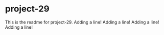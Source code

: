 # project-29

This is the readme for project-29.
Adding a line!
Adding a line!
Adding a line!
Adding a line!
